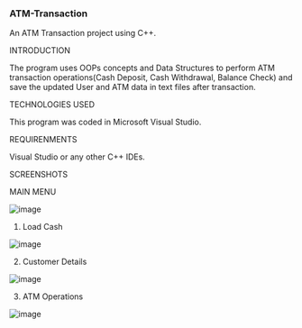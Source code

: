 ### ATM-Transaction
An ATM Transaction project using C++.

INTRODUCTION

The program uses OOPs concepts and Data Structures to perform ATM transaction operations(Cash Deposit, Cash Withdrawal, Balance Check) and save the updated User and ATM data in text files after transaction.

TECHNOLOGIES USED

This program was coded in Microsoft Visual Studio.

REQUIRENMENTS

Visual Studio or any other C++ IDEs.

SCREENSHOTS

MAIN MENU

![image](https://user-images.githubusercontent.com/75474353/148396781-7a4ecb1a-e929-4fac-804e-4829c5308788.png)

1. Load Cash

![image](https://user-images.githubusercontent.com/75474353/148396996-d9367b45-66fa-4260-bdb2-0afb59b45dd4.png)

2. Customer Details

![image](https://user-images.githubusercontent.com/75474353/148397130-4509c8d1-50a4-4d91-b717-df665dd6c8b4.png)

3. ATM Operations

![image](https://user-images.githubusercontent.com/75474353/148397333-ee78077f-80e5-4b78-bb97-a1b42db967ab.png)
